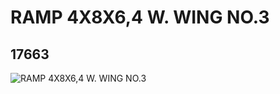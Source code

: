 # RAMP 4X8X6,4 W. WING NO.3
## 17663
![RAMP 4X8X6,4 W. WING NO.3](https://lc-www-live-s.legocdn.com/media/bricks/5/2/6074891.jpg)